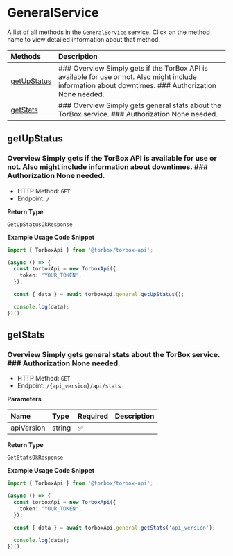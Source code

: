 # GeneralService

A list of all methods in the `GeneralService` service. Click on the method name to view detailed information about that method.

| Methods                     | Description                                                                                                                                            |
| :-------------------------- | :----------------------------------------------------------------------------------------------------------------------------------------------------- |
| [getUpStatus](#getupstatus) | ### Overview Simply gets if the TorBox API is available for use or not. Also might include information about downtimes. ### Authorization None needed. |
| [getStats](#getstats)       | ### Overview Simply gets general stats about the TorBox service. ### Authorization None needed.                                                        |

## getUpStatus

### Overview Simply gets if the TorBox API is available for use or not. Also might include information about downtimes. ### Authorization None needed.

- HTTP Method: `GET`
- Endpoint: `/`

**Return Type**

`GetUpStatusOkResponse`

**Example Usage Code Snippet**

```typescript
import { TorboxApi } from '@torbox/torbox-api';

(async () => {
  const torboxApi = new TorboxApi({
    token: 'YOUR_TOKEN',
  });

  const { data } = await torboxApi.general.getUpStatus();

  console.log(data);
})();
```

## getStats

### Overview Simply gets general stats about the TorBox service. ### Authorization None needed.

- HTTP Method: `GET`
- Endpoint: `/{api_version}/api/stats`

**Parameters**

| Name       | Type   | Required | Description |
| :--------- | :----- | :------- | :---------- |
| apiVersion | string | ✅       |             |

**Return Type**

`GetStatsOkResponse`

**Example Usage Code Snippet**

```typescript
import { TorboxApi } from '@torbox/torbox-api';

(async () => {
  const torboxApi = new TorboxApi({
    token: 'YOUR_TOKEN',
  });

  const { data } = await torboxApi.general.getStats('api_version');

  console.log(data);
})();
```
